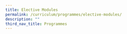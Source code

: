 ```yaml
---
title: Elective Modules
permalink: /curriculum/programmes/elective-modules/
description: ""
third_nav_title: Programmes
---
```

